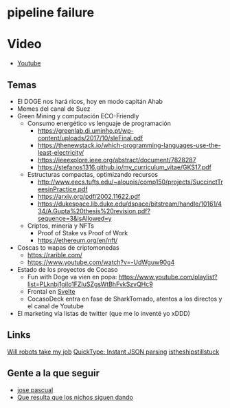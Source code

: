 # pipeline failure

# Video

* [Youtube](https://youtu.be/FQfyIOQ0yNg)

## Temas

* El DOGE nos hará ricos, hoy en modo capitán Ahab
* Memes del canal de Suez
* Green Mining y computación ECO-Friendly
    * Consumo energético vs lenguaje de programación
        * https://greenlab.di.uminho.pt/wp-content/uploads/2017/10/sleFinal.pdf
        * https://thenewstack.io/which-programming-languages-use-the-least-electricity/
        * https://ieeexplore.ieee.org/abstract/document/7828287
        * https://stefanos1316.github.io/my_curriculum_vitae/GKS17.pdf
    * Estructuras compactas, optimizando recursos
        * http://www.eecs.tufts.edu/~aloupis/comp150/projects/SuccinctTreesinPractice.pdf
        * https://arxiv.org/pdf/2002.11622.pdf
        * https://dukespace.lib.duke.edu/dspace/bitstream/handle/10161/434/A.Gupta%20thesis%20revision.pdf?sequence=3&isAllowed=y
    * Criptos, minería y NFTs
        * Proof of Stake vs Proof of Work
        * https://ethereum.org/en/nft/
* Coscas to wapas de criptomonedas
    * https://rarible.com/
    * https://www.youtube.com/watch?v=-UdWguw90g4
* Estado de los proyectos de Cocaso
    * Fun with Doge va vien en popa: https://www.youtube.com/playlist?list=PLknbj1giIo1FZIuSZgsWtBhFvkSzvQHc9
    * Frontal en [Svelte](https://svelte.dev/)
    * CocasoDeck entra en fase de SharkTornado, atentos a los directos y el canal de Youtube
* El marketing vía listas de twitter (que me lo inventé yo xDDD)

## Links

[Will robots take my job](https://willrobotstakemyjob.com/)
[QuickType: Instant JSON parsing](https://app.quicktype.io/)
[istheshipstillstuck](https://istheshipstillstuck.com/)

## Gente a la que seguir

* [jose pascual](https://twitter.com/jpaask)
* [Que resulta que los nichos siguen dando](https://twitter.com/jpaask/status/1376210406935511040)